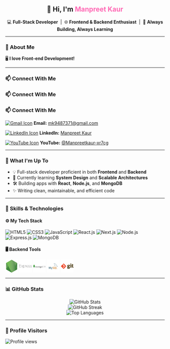 <h2 align="center">👋 Hi, I'm <span style="color:#ff69b4;">Manpreet Kaur</span></h2>

<p align="center">
  💻 <strong>Full-Stack Developer</strong> &nbsp;|&nbsp; 🌐 <strong>Frontend & Backend Enthusiast</strong> &nbsp;|&nbsp; 🚀 <strong>Always Building, Always Learning</strong>
</p>

---

### 💖 About Me

🖥️ **I love Front-end Development!**  

---

### 📫 Connect With Me
### 📫 Connect With Me

### 📫 Connect With Me

[![Gmail Icon](https://img.icons8.com/color/30/gmail-new.png)](mailto:mk9487371@gmail.com)
**Email:** [mk9487371@gmail.com](mailto:mk9487371@gmail.com)

[![LinkedIn Icon](https://img.icons8.com/color/30/linkedin.png)](https://www.linkedin.com/in/manpreet-kaur-746478212/)
**LinkedIn:** [Manpreet Kaur](https://www.linkedin.com/in/manpreet-kaur-746478212/)

[![YouTube Icon](https://img.icons8.com/color/30/youtube-play.png)](https://www.youtube.com/@Manpreetkaur-xr7cg)
**YouTube:** [@Manpreetkaur-xr7cg](https://www.youtube.com/@Manpreetkaur-xr7cg)


---

### 🚀 What I'm Up To

- 💡 Full-stack developer proficient in both **Frontend** and **Backend**
- 🌱 Currently learning **System Design** and **Scalable Architectures**
- 🛠️ Building apps with **React**, **Node.js**, and **MongoDB**
- ✨ Writing clean, maintainable, and efficient code

---

### 🧠 Skills & Technologies

#### ⚙️ My Tech Stack

![HTML5](https://img.shields.io/badge/-HTML5-%23E44D27?style=flat-square&logo=html5&logoColor=ffffff)
![CSS3](https://img.shields.io/badge/-CSS3-%231572B6?style=flat-square&logo=css3)
![JavaScript](https://img.shields.io/badge/-JavaScript-%23F7DF1C?style=flat-square&logo=javascript&logoColor=000000)
![React.js](https://img.shields.io/badge/-React.js-%23282C34?style=flat-square&logo=react)
![Next.js](https://img.shields.io/badge/-Next.js-%23000000?style=flat-square&logo=nextdotjs)
![Node.js](https://img.shields.io/badge/-Node.js-%23339933?style=flat-square&logo=node.js&logoColor=ffffff)
![Express.js](https://img.shields.io/badge/-Express.js-%23000000?style=flat-square&logo=express&logoColor=ffffff)
![MongoDB](https://img.shields.io/badge/-MongoDB-%2347A248?style=flat-square&logo=mongodb&logoColor=ffffff)

#### 🖥️ Backend Tools

<p>
  <img src="https://raw.githubusercontent.com/github/explore/main/topics/nodejs/nodejs.png" alt="Node.js" width="40"/>
  <img src="https://raw.githubusercontent.com/github/explore/main/topics/express/express.png" alt="Express" width="40"/>
  <img src="https://raw.githubusercontent.com/github/explore/main/topics/mongodb/mongodb.png" alt="MongoDB" width="40"/>
  <img src="https://raw.githubusercontent.com/github/explore/main/topics/mysql/mysql.png" alt="MySQL" width="40"/>
  <img src="https://raw.githubusercontent.com/github/explore/main/topics/git/git.png" alt="Git" width="40"/>
</p>

---

### 📊 GitHub Stats

<p align="center">
  <img src="https://github-readme-stats.vercel.app/api?username=manpreet244&show_icons=true&hide_border=true&theme=radical" alt="GitHub Stats" />
  <br/>
  <img src="https://github-readme-streak-stats.herokuapp.com?user=manpreet244&theme=radical&hide_border=true" alt="GitHub Streak" />
  <br/>
  <img src="https://github-readme-stats.vercel.app/api/top-langs/?username=manpreet244&layout=compact&theme=radical&hide_border=true" alt="Top Languages" />
</p>

---

### 👀 Profile Visitors

<p align="left">
  <img src="https://komarev.com/ghpvc/?username=manpreet244&label=Profile%20views&color=0e75b6&style=flat" alt="Profile views"/>
</p>
